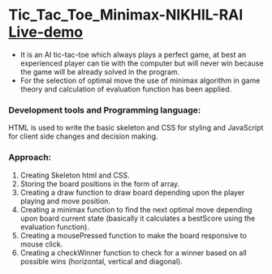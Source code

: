 # Tic_Tac_Toe_Minimax-NIKHIL-RAI [Live-demo](https://nikzero6.github.io/Tic_Tac_Toe_Minimax-NIKHIL-RAI/)
- It is an AI tic-tac-toe which always plays a perfect game, at best an experienced player can tie with the computer but will never win because the game will be already solved in the program. 
- For the selection of optimal move the use of minimax algorithm in game theory and calculation of evaluation function has been applied.


### Development tools and Programming language:
HTML is used to write the basic skeleton and CSS for styling and JavaScript for client side changes and decision making.

### Approach:
1. Creating Skeleton html and CSS.
2. Storing the board positions in the form of array.
3. Creating a draw function to draw board depending upon the player playing and move position.
4. Creating a minimax function to find the next optimal move depending upon board current state (basically it calculates a bestScore using the evaluation function).
5. Creating a mousePressed function to make the board responsive to mouse click.
6. Creating a checkWinner function to check for a winner based on all possible wins (horizontal, vertical and diagonal).
